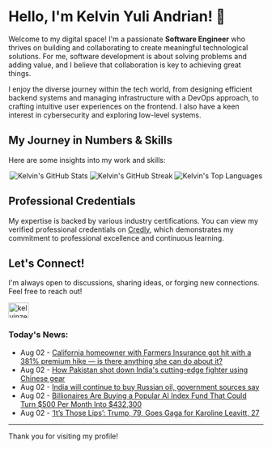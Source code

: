 # Hello, I'm Kelvin Yuli Andrian! 👋

Welcome to my digital space! I'm a passionate **Software Engineer** who thrives on building and collaborating to create meaningful technological solutions. For me, software development is about solving problems and adding value, and I believe that collaboration is key to achieving great things.

I enjoy the diverse journey within the tech world, from designing efficient backend systems and managing infrastructure with a DevOps approach, to crafting intuitive user experiences on the frontend. I also have a keen interest in cybersecurity and exploring low-level systems.

## My Journey in Numbers & Skills

Here are some insights into my work and skills:

<p align="center">
  <img src="https://github-readme-stats.vercel.app/api?username=kelvinzer0&show_icons=true&theme=radical" alt="Kelvin's GitHub Stats" />
  <img src="https://github-readme-streak-stats.herokuapp.com/?user=kelvinzer0&theme=radical" alt="Kelvin's GitHub Streak" />
  <img src="https://github-readme-stats.vercel.app/api/top-langs/?username=kelvinzer0&layout=compact&theme=radical" alt="Kelvin's Top Languages" />
</p>

## Professional Credentials

My expertise is backed by various industry certifications. You can view my verified professional credentials on [Credly](https://www.credly.com/users/kelvin-yuli-andrian/badges), which demonstrates my commitment to professional excellence and continuous learning.

## Let's Connect!

I'm always open to discussions, sharing ideas, or forging new connections. Feel free to reach out!

<p align="left">
    <a href="https://linkedin.com/in/kelvinzero" target="blank"><img align="center" src="https://cdn.jsdelivr.net/npm/simple-icons@3.0.1/icons/linkedin.svg" alt="kelvinzero" height="30" width="40" /></a>
</p>

### Today's News:

<!-- feed start -->
- Aug 02 - [California homeowner with Farmers Insurance got hit with a 381% premium hike — is there anything she can do about it?](https://finance.yahoo.com/news/california-homeowner-farmers-insurance-got-140000386.html)
- Aug 02 - [How Pakistan shot down India's cutting-edge fighter using Chinese gear](https://www.yahoo.com/news/articles/pakistan-shot-down-indias-cutting-100610649.html)
- Aug 02 - [India will continue to buy Russian oil, government sources say](https://finance.yahoo.com/news/india-buy-russian-oil-despite-084147315.html)
- Aug 02 - [Billionaires Are Buying a Popular AI Index Fund That Could Turn $500 Per Month Into $432,300](https://finance.yahoo.com/news/billionaires-buying-popular-ai-index-074500387.html)
- Aug 02 - [‘It’s Those Lips’: Trump, 79, Goes Gaga for Karoline Leavitt, 27](https://www.yahoo.com/entertainment/articles/those-lips-trump-79-goes-024609672.html)
<!-- feed end -->

---

Thank you for visiting my profile!